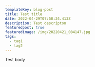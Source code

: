 ```yaml
---
templateKey: blog-post
title: Test title
date: 2022-04-29T07:50:24.413Z
description: Test descripton
featuredpost: true
featuredimage: /img/20220421_084147.jpg
tags:
  - tag1
  - tag2
---
```

Test body